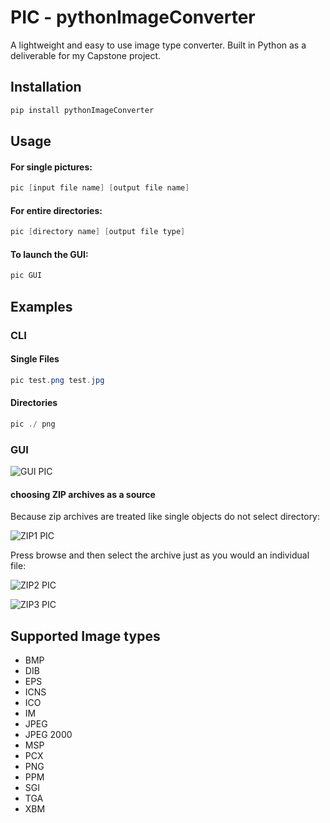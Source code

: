 # PIC - pythonImageConverter
A lightweight and easy to use image type converter. Built in Python as a deliverable for my Capstone project.

## Installation

```powershell
pip install pythonImageConverter
```

## Usage

#### For single pictures:

```powershell
pic [input file name] [output file name]
```

#### For entire directories:

```powershell
pic [directory name] [output file type]
```

#### To launch the GUI:

```powershell
pic GUI
```

## Examples

### CLI

#### Single Files

```powershell
pic test.png test.jpg
```

#### Directories

```powershell
pic ./ png
```

### GUI

![GUI PIC](https://raw.githubusercontent.com/JohntheProgrammer92/pythonImageConverter/master/pythonImageConverter/pyImgConvertGUI/res/ReadmePic.PNG)

#### choosing ZIP archives as a source

Because zip archives are treated like single objects do not select directory:

![ZIP1 PIC](https://raw.githubusercontent.com/JohntheProgrammer92/pythonImageConverter/master/pythonImageConverter/pyImgConvertGUI/res/zip1.PNG)

Press browse and then select the archive just as you would an individual file:

![ZIP2 PIC](https://raw.githubusercontent.com/JohntheProgrammer92/pythonImageConverter/master/pythonImageConverter/pyImgConvertGUI/res/zip2.PNG)

![ZIP3 PIC](https://raw.githubusercontent.com/JohntheProgrammer92/pythonImageConverter/master/pythonImageConverter/pyImgConvertGUI/res/zip3.PNG)


## Supported Image types

  * BMP
  * DIB
  * EPS
  * ICNS
  * ICO
  * IM
  * JPEG
  * JPEG 2000
  * MSP
  * PCX
  * PNG
  * PPM
  * SGI
  * TGA
  * XBM
